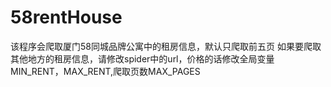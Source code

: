 # 58rentHouse
该程序会爬取厦门58同城品牌公寓中的租房信息，默认只爬取前五页
如果要爬取其他地方的租房信息，请修改spider中的url，价格的话修改全局变量MIN_RENT，MAX_RENT,爬取页数MAX_PAGES
